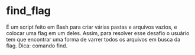 # find_flag
É um script feito em Bash para criar várias pastas e arquivos vazios, e colocar uma flag em um deles. Assim, para resolver esse desafio o usuário tem que encontrar uma forma de varrer todos os arquivos em busca da flag. Dica: comando find.
